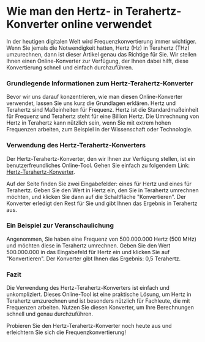 Wie man den Hertz- in Terahertz-Konverter online verwendet
==========================================================

In der heutigen digitalen Welt wird Frequenzkonvertierung immer wichtiger. Wenn Sie jemals die Notwendigkeit hatten, Hertz (Hz) in Terahertz (THz) umzurechnen, dann ist dieser Artikel genau das Richtige für Sie. Wir stellen Ihnen einen Online-Konverter zur Verfügung, der Ihnen dabei hilft, diese Konvertierung schnell und einfach durchzuführen.

### Grundlegende Informationen zum Hertz-Terahertz-Konverter

Bevor wir uns darauf konzentrieren, wie man diesen Online-Konverter verwendet, lassen Sie uns kurz die Grundlagen erklären. Hertz und Terahertz sind Maßeinheiten für Frequenz. Hertz ist die Standardmaßeinheit für Frequenz und Terahertz steht für eine Billion Hertz. Die Umrechnung von Hertz in Terahertz kann nützlich sein, wenn Sie mit extrem hohen Frequenzen arbeiten, zum Beispiel in der Wissenschaft oder Technologie.

### Verwendung des Hertz-Terahertz-Konverters

Der Hertz-Terahertz-Konverter, den wir Ihnen zur Verfügung stellen, ist ein benutzerfreundliches Online-Tool. Gehen Sie einfach zu folgendem Link: [Hertz-Terahertz-Konverter](https://www.onlinecalculatorsfree.com/de/convert/hertz-to-terahertz.html).

Auf der Seite finden Sie zwei Eingabefelder: eines für Hertz und eines für Terahertz. Geben Sie den Wert in Hertz ein, den Sie in Terahertz umrechnen möchten, und klicken Sie dann auf die Schaltfläche "Konvertieren". Der Konverter erledigt den Rest für Sie und gibt Ihnen das Ergebnis in Terahertz aus.

### Ein Beispiel zur Veranschaulichung

Angenommen, Sie haben eine Frequenz von 500.000.000 Hertz (500 MHz) und möchten diese in Terahertz umrechnen. Geben Sie den Wert 500.000.000 in das Eingabefeld für Hertz ein und klicken Sie auf "Konvertieren". Der Konverter gibt Ihnen das Ergebnis: 0,5 Terahertz.

### Fazit

Die Verwendung des Hertz-Terahertz-Konverters ist einfach und unkompliziert. Dieses Online-Tool ist eine praktische Lösung, um Hertz in Terahertz umzurechnen und ist besonders nützlich für Fachleute, die mit Frequenzen arbeiten. Nutzen Sie diesen Konverter, um Ihre Berechnungen schnell und genau durchzuführen.

Probieren Sie den Hertz-Terahertz-Konverter noch heute aus und erleichtern Sie sich die Frequenzkonvertierung!